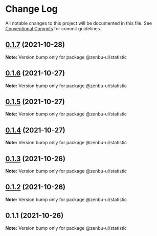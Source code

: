 # Change Log

All notable changes to this project will be documented in this file.
See [Conventional Commits](https://conventionalcommits.org) for commit guidelines.

## [0.1.7](https://github.com/KodepandaID/zenbu-ui/compare/@zenbu-ui/statistic@0.1.6...@zenbu-ui/statistic@0.1.7) (2021-10-28)

**Note:** Version bump only for package @zenbu-ui/statistic





## [0.1.6](https://github.com/KodepandaID/zenbu-ui/compare/@zenbu-ui/statistic@0.1.5...@zenbu-ui/statistic@0.1.6) (2021-10-27)

**Note:** Version bump only for package @zenbu-ui/statistic





## [0.1.5](https://github.com/KodepandaID/zenbu-ui/compare/@zenbu-ui/statistic@0.1.4...@zenbu-ui/statistic@0.1.5) (2021-10-27)

**Note:** Version bump only for package @zenbu-ui/statistic





## [0.1.4](https://github.com/KodepandaID/zenbu-ui/compare/@zenbu-ui/statistic@0.1.3...@zenbu-ui/statistic@0.1.4) (2021-10-27)

**Note:** Version bump only for package @zenbu-ui/statistic





## [0.1.3](https://github.com/KodepandaID/zenbu-ui/compare/@zenbu-ui/statistic@0.1.2...@zenbu-ui/statistic@0.1.3) (2021-10-26)

**Note:** Version bump only for package @zenbu-ui/statistic





## [0.1.2](https://github.com/KodepandaID/zenbu-ui/compare/@zenbu-ui/statistic@0.1.1...@zenbu-ui/statistic@0.1.2) (2021-10-26)

**Note:** Version bump only for package @zenbu-ui/statistic





## 0.1.1 (2021-10-26)

**Note:** Version bump only for package @zenbu-ui/statistic
